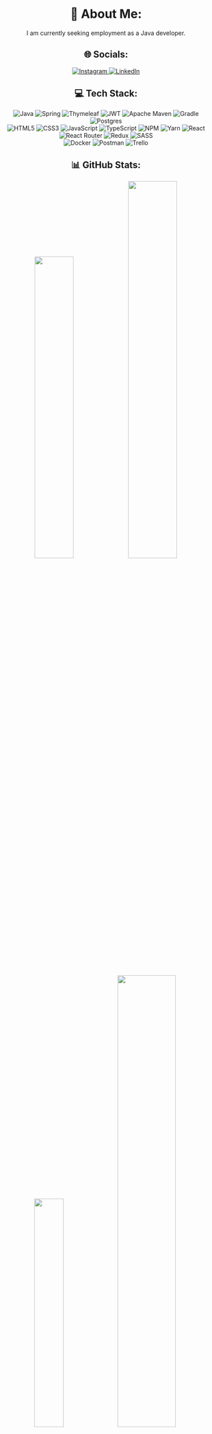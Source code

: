 <h1 id="-about-me-" align="center">💫 About Me:</h1>
<p align="center">I am currently seeking employment as a Java developer.</p>

<h2 id="-socials-" align="center">🌐 Socials:</h2>
<p align="center">
    <a href="https://instagram.com/_danarim_">
        <img src="https://img.shields.io/badge/Instagram-%23E4405F.svg?style=for-the-badge&amp;logo=Instagram&amp;logoColor=white" alt="Instagram">
    </a> 
    <a href="https://linkedin.com/in/danarim/">
        <img src="https://img.shields.io/badge/LinkedIn-%230077B5.svg?style=for-the-badge&amp;logo=linkedin&amp;logoColor=white" alt="LinkedIn">
    </a>
</p>

<h2 id="-tech-stack-" align="center">💻 Tech Stack:</h1>
<p align="center">
    <img src="https://img.shields.io/badge/java-%23ED8B00.svg?style=for-the-badge&amp;logo=java&amp;logoColor=white" alt="Java"> 
    <img src="https://img.shields.io/badge/spring-%236DB33F.svg?style=for-the-badge&amp;logo=spring&amp;logoColor=white" alt="Spring"> 
    <img src="https://img.shields.io/badge/Thymeleaf-%23005C0F.svg?style=for-the-badge&amp;logo=Thymeleaf&amp;logoColor=white" alt="Thymeleaf"> 
    <img src="https://img.shields.io/badge/JWT-black?style=for-the-badge&amp;logo=JSON%20web%20tokens" alt="JWT"> 
    <img src="https://img.shields.io/badge/Apache%20Maven-C71A36?style=for-the-badge&amp;logo=Apache%20Maven&amp;logoColor=white" alt="Apache Maven"> 
    <img src="https://img.shields.io/badge/Gradle-02303A.svg?style=for-the-badge&amp;logo=Gradle&amp;logoColor=white" alt="Gradle">
    <img src="https://img.shields.io/badge/postgres-%23316192.svg?style=for-the-badge&amp;logo=postgresql&amp;logoColor=white" alt="Postgres"> 
    <br/>
    <img src="https://img.shields.io/badge/html5-%23E34F26.svg?style=for-the-badge&amp;logo=html5&amp;logoColor=white" alt="HTML5"> 
    <img src="https://img.shields.io/badge/css3-%231572B6.svg?style=for-the-badge&amp;logo=css3&amp;logoColor=white" alt="CSS3"> 
    <img src="https://img.shields.io/badge/javascript-%23323330.svg?style=for-the-badge&amp;logo=javascript&amp;logoColor=%23F7DF1E" alt="JavaScript"> 
    <img src="https://img.shields.io/badge/typescript-%23007ACC.svg?style=for-the-badge&amp;logo=typescript&amp;logoColor=white" alt="TypeScript"> 
    <img src="https://img.shields.io/badge/NPM-%23000000.svg?style=for-the-badge&amp;logo=npm&amp;logoColor=white" alt="NPM"> 
    <img src="https://img.shields.io/badge/yarn-%232C8EBB.svg?style=for-the-badge&amp;logo=yarn&amp;logoColor=white" alt="Yarn"> 
    <img src="https://img.shields.io/badge/react-%2320232a.svg?style=for-the-badge&amp;logo=react&amp;logoColor=%2361DAFB" alt="React"> 
    <img src="https://img.shields.io/badge/React_Router-CA4245?style=for-the-badge&amp;logo=react-router&amp;logoColor=white" alt="React Router"> 
    <img src="https://img.shields.io/badge/redux-%23593d88.svg?style=for-the-badge&amp;logo=redux&amp;logoColor=white" alt="Redux"> 
    <img src="https://img.shields.io/badge/SASS-hotpink.svg?style=for-the-badge&amp;logo=SASS&amp;logoColor=white" alt="SASS">
    <br/>
    <img src="https://img.shields.io/badge/docker-%230db7ed.svg?style=for-the-badge&amp;logo=docker&amp;logoColor=white" alt="Docker"> 
    <img src="https://img.shields.io/badge/Postman-FF6C37?style=for-the-badge&amp;logo=postman&amp;logoColor=white" alt="Postman"> 
    <img src="https://img.shields.io/badge/Trello-%23026AA7.svg?style=for-the-badge&amp;logo=Trello&amp;logoColor=white" alt="Trello">
</p>

<h2 id="-github-stats-" align="center">📊 GitHub Stats:</h1>
<p align="center" style="vertical-align: top">
    <img style="width: 42.5%" src="https://github-readme-stats.vercel.app/api?username=DaNaRim&amp;theme=dark&amp;hide_border=false&amp;include_all_commits=false&amp;count_private=false">
    <img style="width: 47.5%" src="https://github-readme-streak-stats.herokuapp.com/?user=DaNaRim&amp;theme=dark&amp;hide_border=false">
    <br/>
    <img style="width: 37%" src="https://github-readme-stats.vercel.app/api/top-langs/?username=DaNaRim&amp;theme=dark&amp;hide_border=false&amp;include_all_commits=false&amp;count_private=false&amp;layout=compact">
    <img style="width: 52%" src="https://github-readme-stats.vercel.app/api/wakatime?username=@DaNaRim&range=last_7_days&theme=dark&layout=compact&langs_count=6&custom_title=Wakatime%20stats%20for%20last%207%20days">
</p>
